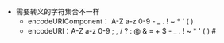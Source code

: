 - 需要转义的字符集合不一样
    - encodeURIComponent： A-Z a-z 0-9 - _ . ! ~ * ' ( )
    - encodeURI：A-Z a-z 0-9 ; , / ? : @ & = + $ - _ . ! ~ * ' ( ) #